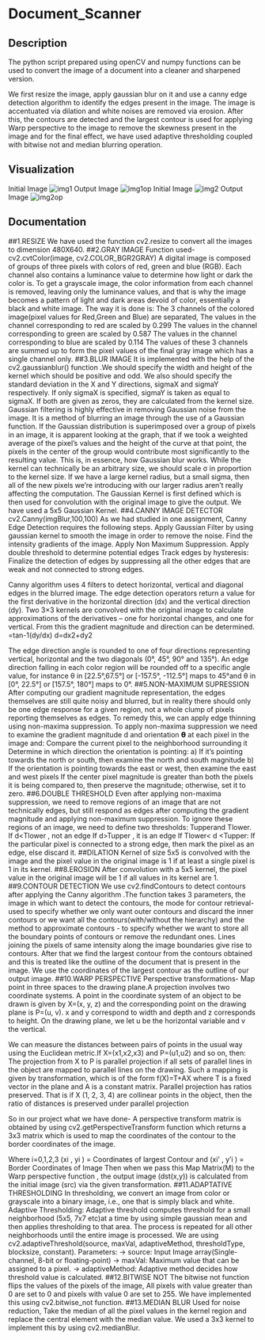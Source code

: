 # Document_Scanner
## Description
The python script prepared using openCV and numpy functions can be used to convert the image of a document into a cleaner and sharpened version.

We first resize the image, apply gaussian blur on it and use a canny edge detection algorithm to identify the edges present in the image. The image is accentuated via dilation and white noises are removed via erosion. After this, the contours are detected and the largest contour is used for applying Warp perspective to the image to remove the skewness present in the image and for the final effect, we have used adaptive thresholding coupled with bitwise not and median blurring operation.

## Visualization
Initial Image
![img1](https://user-images.githubusercontent.com/104036893/180032885-d6dbbc01-ca0a-423c-9cd5-6c35db860e5f.jpeg)
Output Image
![img1op](https://user-images.githubusercontent.com/104036893/180033174-87219156-dfe7-4f35-a73e-2616e2d83b5f.jpeg)
Initial Image
![img2](https://user-images.githubusercontent.com/104036893/180033302-d14ea508-51dd-41d1-aac1-e195f48cb28f.jpeg)
Output Image
![img2op](https://user-images.githubusercontent.com/104036893/180033396-f4bb25ca-a019-4d59-98ad-7c21124f4154.jpeg)
## Documentation
##1.RESIZE
We have used the function cv2.resize to convert all the images to dimension 480X640.
##2.GRAY IMAGE
Function used- cv2.cvtColor(image, cv2.COLOR_BGR2GRAY) A digital image is composed of groups of three pixels with colors of red, green and blue (RGB). Each channel also contains a luminance value to determine how light or dark the color is. To get a grayscale image, the color information from each channel is removed, leaving only the luminance values, and that is why the image becomes a pattern of light and dark areas devoid of color, essentially a black and white image. The way it is done is: The 3 channels of the colored image(pixel values for Red,Green and Blue) are separated, The values in the channel corresponding to red are scaled by 0.299 The values in the channel corresponding to green are scaled by 0.587 The values in the channel corresponding to blue are scaled by 0.114 The values of these 3 channels are summed up to form the pixel values of the final gray image which has a single channel only.
##3.BLUR IMAGE
It is implemented with the help of the cv2.gaussianblur() function .We should specify the width and height of the kernel which should be positive and odd. We also should specify the standard deviation in the X and Y directions, sigmaX and sigmaY respectively. If only sigmaX is specified, sigmaY is taken as equal to sigmaX. If both are given as zeros, they are calculated from the kernel size. Gaussian filtering is highly effective in removing Gaussian noise from the image. It is a method of blurring an image through the use of a Gaussian function. If the Gaussian distribution is superimposed over a group of pixels in an image, it is apparent looking at the graph, that if we took a weighted average of the pixel’s values and the height of the curve at that point, the pixels in the center of the group would contribute most significantly to the resulting value. This is, in essence, how Gaussian blur works. While the kernel can technically be an arbitrary size, we should scale σ in proportion to the kernel size. If we have a large kernel radius, but a small sigma, then all of the new pixels we’re introducing with our larger radius aren’t really affecting the computation. The Gaussian Kernel is first defined which is then used for convolution with the original image to give the output. We have used a 5x5 Gaussian Kernel.
##4.CANNY IMAGE DETECTOR
cv2.Canny(imgBlur,100,100) As we had studied in one assignment, Canny Edge Detection requires the following steps. Apply Gaussian Filter by using gaussian kernel to smooth the image in order to remove the noise. Find the intensity gradients of the image. Apply Non Maximum Suppression. Apply double threshold to determine potential edges Track edges by hysteresis: Finalize the detection of edges by suppressing all the other edges that are weak and not connected to strong edges.

Canny algorithm uses 4 filters to detect horizontal, vertical and diagonal edges in the blurred image. The edge detection operators return a value for the first derivative in the horizontal direction (dx) and the vertical direction (dy). Two 3×3 kernels are convolved with the original image to calculate approximations of the derivatives – one for horizontal changes, and one for vertical. From this the gradient magnitude and direction can be determined. =tan-1(dy/dx) d=dx2+dy2

The edge direction angle is rounded to one of four directions representing vertical, horizontal and the two diagonals (0°, 45°, 90° and 135°). An edge direction falling in each color region will be rounded off to a specific angle value, for instance θ in [22.5°,67.5°] or [-157.5°, -112.5°] maps to 45°and θ in [0°, 22.5°] or [157.5°, 180°] maps to 0°.
##5.NON-MAXIMUM SUPRESSION
After computing our gradient magnitude representation, the edges themselves are still quite noisy and blurred, but in reality there should only be one edge response for a given region, not a whole clump of pixels reporting themselves as edges. To remedy this, we can apply edge thinning using non-maxima suppression. To apply non-maxima suppression we need to examine the gradient magnitude d and orientation 𝝷 at each pixel in the image and: Compare the current pixel to the neighborhood surrounding it Determine in which direction the orientation is pointing: a) If it’s pointing towards the north or south, then examine the north and south magnitude b) If the orientation is pointing towards the east or west, then examine the east and west pixels If the center pixel magnitude is greater than both the pixels it is being compared to, then preserve the magnitude; otherwise, set it to zero.
##6.DOUBLE THRESHOLD
Even after applying non-maxima suppression, we need to remove regions of an image that are not technically edges, but still respond as edges after computing the gradient magnitude and applying non-maximum suppression. To ignore these regions of an image, we need to define two thresholds: Tupperand Tlower. If d<Tlower , not an edge If d>Tupper , it is an edge If Tlower< d <Tupper: If the particular pixel is connected to a strong edge, then mark the pixel as an edge, else discard it.
##DILATION
Kernel of size 5x5 is convolved with the image and the pixel value in the original image is 1 if at least a single pixel is 1 in its kernel.
##8.EROSION
After convolution with a 5x5 kernel, the pixel value in the original image will be 1 if all values in its kernel are 1.
##9.CONTOUR DETECTION
We use cv2.findContours to detect contours after applying the Canny algorithm .The function takes 3 parameters, the image in which want to detect the contours, the mode for contour retrieval- used to specify whether we only want outer contours and discard the inner contours or we want all the contours(with/without the hierarchy) and the method to approximate contours - to specify whether we want to store all the boundary points of contours or remove the redundant ones. Lines joining the pixels of same intensity along the image boundaries give rise to contours. After that we find the largest contour from the contours obtained and this is treated like the outline of the document that is present in the image. We use the coordinates of the largest contour as the outline of our output image.
##10.WARP PERSPECTIVE
Perspective transformations- Map point in three spaces to the drawing plane.A projection involves two coordinate systems. A point in the coordinate system of an object to be drawn is given by X=(x, y, z) and the corresponding point on the drawing plane is P=(u, v). x and y correspond to width and depth and z corresponds to height. On the drawing plane, we let u be the horizontal variable and v the vertical.

We can measure the distances between pairs of points in the usual way using the Euclidean metric.If X=(x1,x2,x3) and P=(u1,u2) and so on, then: The projection from X to P is parallel projection if all sets of parallel lines in the object are mapped to parallel lines on the drawing. Such a mapping is given by transformation, which is of the form f(X)=T+AX where T is a fixed vector in the plane and A is a constant matrix. Parallel projection has ratios preserved. That is if X (1, 2, 3, 4) are collinear points in the object, then the ratio of distances is preserved under parallel projection

So in our project what we have done- A perspective transform matrix is obtained by using cv2.getPerspectiveTransform function which returns a 3x3 matrix which is used to map the coordinates of the contour to the border coordinates of the image.

Where i=0,1,2,3 (xi , yi ) = Coordinates of largest Contour and (xi’ , y’i ) = Border Coordinates of Image Then when we pass this Map Matrix(M) to the Warp perspective function , the output image (dst(x,y)) is calculated from the initial image (src) via the given transformation.
##11.ADAPTATIVE THRESHOLDING
In thresholding, we convert an image from color or grayscale into a binary image, i.e., one that is simply black and white. Adaptive Thresholding: Adaptive threshold computes threshold for a small neighborhood (5x5, 7x7 etc)at a time by using simple gaussian mean and then applies thresholding to that area. The process is repeated for all other neighborhoods until the entire image is processed. We are using cv2.adaptiveThreshold(source, maxVal, adaptiveMethod, thresholdType, blocksize, constant). Parameters: -> source: Input Image array(Single-channel, 8-bit or floating-point) -> maxVal: Maximum value that can be assigned to a pixel. -> adaptiveMethod: Adaptive method decides how threshold value is calculated.
##12.BITWISE NOT
The bitwise not function flips the values of the pixels of the image, All pixels with value greater than 0 are set to 0 and pixels with value 0 are set to 255. We have implemented this using cv2.bitwise_not function.
##13.MEDIAN BLUR
Used for noise reduction, Take the median of all the pixel values in the kernel region and replace the central element with the median value. We used a 3x3 kernel to implement this by using cv2.medianBlur.

